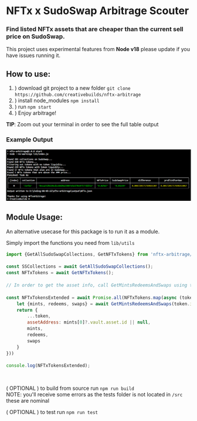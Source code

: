 # NFTx x SudoSwap Arbitrage Scouter

### Find listed NFTx assets that are cheaper than the current sell price on SudoSwap.

 This project uses experimental features from **Node v18** please update if you have issues running it.
<br />

## How to use:
1. ) download git project to a new folder `git clone https://github.com/creativebuilds/nftx-arbitrage`
2. ) install node_modules `npm install`
3. ) run `npm start`
4. ) Enjoy arbitrage!

**TIP**: Zoom out your terminal in order to see the full table output

### Example Output
![Example Outout](./imgs/example-output.png)

## Module Usage:
An alternative usecase for this package is to run it as a module.

Simply import the functions you need from `lib/utils`

```js
import {GetAllSudoSwapCollections, GetNFTxTokens} from 'nftx-arbitrage/lib/utils';

const SSCollections = await GetAllSudoSwapCollections();
const NFTxTokens = await GetNFTxTokens();

// In order to get the asset info, call GetMintsRedeemsAndSwaps using the vault id found in each NFTx Token

const NFTxTokensExtended = await Promise.all(NFTxTokens.map(async (token) => {
    let {mints, redeems, swaps} = await GetMintsRedeemsAndSwaps(token.id);
    return {
        ...token,
        assetAddress: mints[0]?.vault.asset.id || null,
        mints,
        redeems,
        swaps
    }
}))

console.log(NFTxTokensExtended);
 ```
 
<br />

( OPTIONAL ) to build from source run `npm run build`  
NOTE: you'll receive some errors as the tests folder is not located in `/src` these are nominal


( OPTIONAL ) to test run `npm run test`
